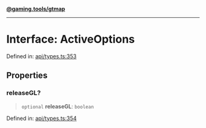 [**@gaming.tools/gtmap**](README.md)

***

# Interface: ActiveOptions

Defined in: [api/types.ts:353](https://github.com/gamingtools/gt-map/blob/37582d0663306e25f7b67e6e3ae4390bd14c21af/packages/gtmap/src/api/types.ts#L353)

## Properties

### releaseGL?

> `optional` **releaseGL**: `boolean`

Defined in: [api/types.ts:354](https://github.com/gamingtools/gt-map/blob/37582d0663306e25f7b67e6e3ae4390bd14c21af/packages/gtmap/src/api/types.ts#L354)
